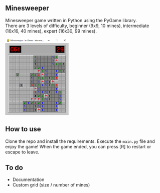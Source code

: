 Minesweeper
---
Minesweeper game written in Python using the PyGame library.<br/>
There are 3 levels of difficulty, beginner (9x9, 10 mines), intermediate (16x16, 40 mines), expert (16x30, 99 mines).

<img src="assets/readme_example.png" width="40%" alt="Program example">

How to use
---
Clone the repo and install the requirements. Execute the `main.py` file and enjoy the game!
When the game ended, you can press [R] to restart or escape to leave.

To do
---
- Documentation
- Custom grid (size / number of mines)